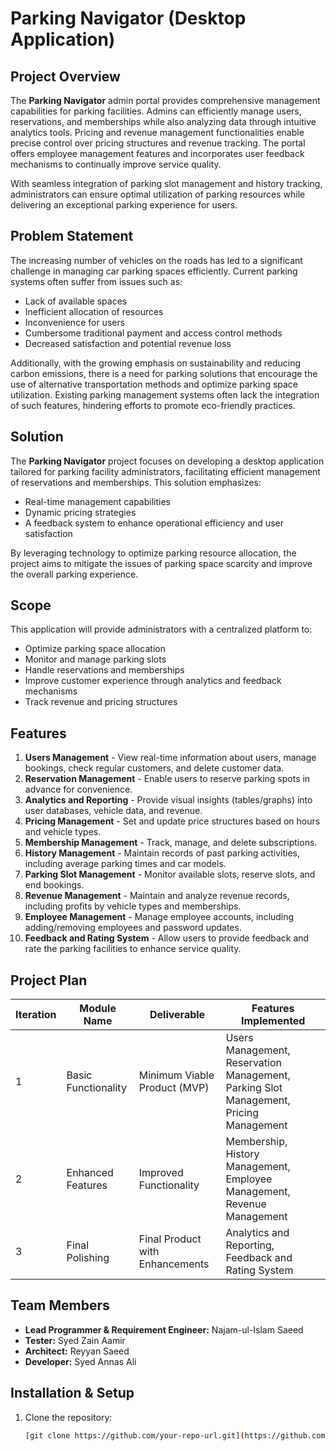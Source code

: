 # Parking Navigator (Desktop Application)

## Project Overview
The **Parking Navigator** admin portal provides comprehensive management capabilities for parking facilities. Admins can efficiently manage users, reservations, and memberships while also analyzing data through intuitive analytics tools. Pricing and revenue management functionalities enable precise control over pricing structures and revenue tracking. The portal offers employee management features and incorporates user feedback mechanisms to continually improve service quality.

With seamless integration of parking slot management and history tracking, administrators can ensure optimal utilization of parking resources while delivering an exceptional parking experience for users.

## Problem Statement
The increasing number of vehicles on the roads has led to a significant challenge in managing car parking spaces efficiently. Current parking systems often suffer from issues such as:
- Lack of available spaces
- Inefficient allocation of resources
- Inconvenience for users
- Cumbersome traditional payment and access control methods
- Decreased satisfaction and potential revenue loss

Additionally, with the growing emphasis on sustainability and reducing carbon emissions, there is a need for parking solutions that encourage the use of alternative transportation methods and optimize parking space utilization. Existing parking management systems often lack the integration of such features, hindering efforts to promote eco-friendly practices.

## Solution
The **Parking Navigator** project focuses on developing a desktop application tailored for parking facility administrators, facilitating efficient management of reservations and memberships. This solution emphasizes:
- Real-time management capabilities
- Dynamic pricing strategies
- A feedback system to enhance operational efficiency and user satisfaction

By leveraging technology to optimize parking resource allocation, the project aims to mitigate the issues of parking space scarcity and improve the overall parking experience.

## Scope
This application will provide administrators with a centralized platform to:
- Optimize parking space allocation
- Monitor and manage parking slots
- Handle reservations and memberships
- Improve customer experience through analytics and feedback mechanisms
- Track revenue and pricing structures

## Features
1. **Users Management** - View real-time information about users, manage bookings, check regular customers, and delete customer data.
2. **Reservation Management** - Enable users to reserve parking spots in advance for convenience.
3. **Analytics and Reporting** - Provide visual insights (tables/graphs) into user databases, vehicle data, and revenue.
4. **Pricing Management** - Set and update price structures based on hours and vehicle types.
5. **Membership Management** - Track, manage, and delete subscriptions.
6. **History Management** - Maintain records of past parking activities, including average parking times and car models.
7. **Parking Slot Management** - Monitor available slots, reserve slots, and end bookings.
8. **Revenue Management** - Maintain and analyze revenue records, including profits by vehicle types and memberships.
9. **Employee Management** - Manage employee accounts, including adding/removing employees and password updates.
10. **Feedback and Rating System** - Allow users to provide feedback and rate the parking facilities to enhance service quality.

## Project Plan
| Iteration | Module Name           | Deliverable                      | Features Implemented |
|-----------|----------------------|--------------------------------|----------------------|
| 1         | Basic Functionality  | Minimum Viable Product (MVP)   | Users Management, Reservation Management, Parking Slot Management, Pricing Management |
| 2         | Enhanced Features    | Improved Functionality         | Membership, History Management, Employee Management, Revenue Management |
| 3         | Final Polishing      | Final Product with Enhancements | Analytics and Reporting, Feedback and Rating System |

## Team Members
- **Lead Programmer & Requirement Engineer:** Najam-ul-Islam Saeed
- **Tester:** Syed Zain Aamir
- **Architect:** Reyyan Saeed
- **Developer:** Syed Annas Ali

## Installation & Setup
1. Clone the repository:
   ```sh
   [git clone https://github.com/your-repo-url.git](https://github.com/Najam266/Parking_Navigator_App.git)
   
